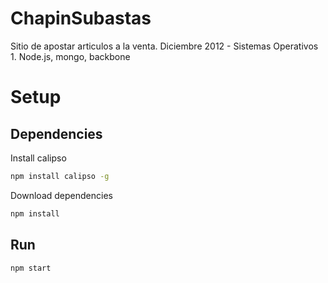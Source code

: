 # ChapinSubastas

Sitio de apostar articulos a la venta.
Diciembre 2012 - Sistemas Operativos 1.
Node.js, mongo, backbone
# Setup
## Dependencies
Install calipso
```bash
npm install calipso -g
```
Download dependencies
```bash
npm install
```
## Run
```bash
npm start
```

